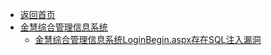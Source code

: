 - [返回首页](/)
- [金慧综合管理信息系统](金慧综合管理信息系统/)
  - [金慧综合管理信息系统LoginBegin.aspx存在SQL注入漏洞](金慧综合管理信息系统/金慧综合管理信息系统LoginBegin.aspx存在SQL注入漏洞.md)
